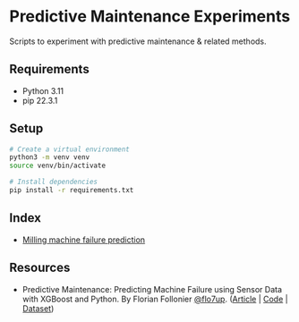 # Predictive Maintenance Experiments

Scripts to experiment with predictive maintenance & related methods.

## Requirements

- Python 3.11
- pip 22.3.1

## Setup

```bash
# Create a virtual environment
python3 -m venv venv
source venv/bin/activate

# Install dependencies
pip install -r requirements.txt
```

## Index

- [Milling machine failure prediction](./milling_xgboost.py)

## Resources

- Predictive Maintenance: Predicting Machine Failure using Sensor Data with XGBoost and
  Python. By Florian
  Follonier [@flo7up](https://github.com/flo7up). ([Article](https://www.relataly.com/predictive-maintenance-predicting-machine-failure-with-python/10618/) | [Code](https://github.com/flo7up/relataly-public-python-tutorials/blob/master/02%20Classification/022%20Predicting%20Machine%20Malfunction%20of%20Milling%20Machines%20in%20Python.ipynb) | [Dataset](https://archive.ics.uci.edu/dataset/601/ai4i+2020+predictive+maintenance+dataset))
